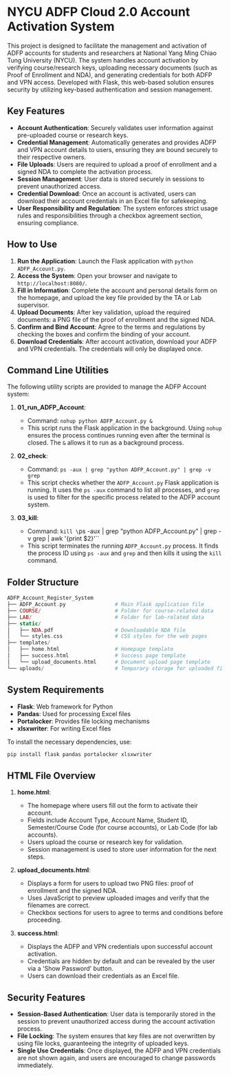 # NYCU ADFP Cloud 2.0 Account Activation System

This project is designed to facilitate the management and activation of ADFP accounts for students and researchers at National Yang Ming Chiao Tung University (NYCU). The system handles account activation by verifying course/research keys, uploading necessary documents (such as Proof of Enrollment and NDA), and generating credentials for both ADFP and VPN access. Developed with Flask, this web-based solution ensures security by utilizing key-based authentication and session management.

## Key Features

* **Account Authentication**: Securely validates user information against pre-uploaded course or research keys.
* **Credential Management**: Automatically generates and provides ADFP and VPN account details to users, ensuring they are bound securely to their respective owners.
* **File Uploads**: Users are required to upload a proof of enrollment and a signed NDA to complete the activation process.
* **Session Management**: User data is stored securely in sessions to prevent unauthorized access.
* **Credential Download**: Once an account is activated, users can download their account credentials in an Excel file for safekeeping.
* **User Responsibility and Regulation**: The system enforces strict usage rules and responsibilities through a checkbox agreement section, ensuring compliance.

## How to Use

1. **Run the Application**: Launch the Flask application with `python ADFP_Account.py`.
2. **Access the System**: Open your browser and navigate to `http://localhost:8080/`.
3. **Fill in Information**: Complete the account and personal details form on the homepage, and upload the key file provided by the TA or Lab supervisor.
4. **Upload Documents**: After key validation, upload the required documents: a PNG file of the proof of enrollment and the signed NDA.
5. **Confirm and Bind Account**: Agree to the terms and regulations by checking the boxes and confirm the binding of your account.
6. **Download Credentials**: After account activation, download your ADFP and VPN credentials. The credentials will only be displayed once.

## Command Line Utilities

The following utility scripts are provided to manage the ADFP Account system:

1. **01\_run\_ADFP\_Account**:

   * Command: `nohup python ADFP_Account.py &`
   * This script runs the Flask application in the background. Using `nohup` ensures the process continues running even after the terminal is closed. The `&` allows it to run as a background process.

2. **02\_check**:

   * Command: `ps -aux | grep "python ADFP_Account.py" | grep -v grep`
   * This script checks whether the `ADFP_Account.py` Flask application is running. It uses the `ps -aux` command to list all processes, and `grep` is used to filter for the specific process related to the ADFP account system.

3. **03\_kill**:

   * Command: `kill \`ps -aux | grep "python ADFP\_Account.py" | grep -v grep | awk '{print $2}'\`\`
   * This script terminates the running `ADFP_Account.py` process. It finds the process ID using `ps -aux` and `grep` and then kills it using the `kill` command.
     
## Folder Structure

```php
ADFP_Account_Register_System
├── ADFP_Account.py                # Main Flask application file
├── COURSE/                        # Folder for course-related data
├── LAB/                           # Folder for lab-related data
├── static/
│   ├── NDA.pdf                    # Downloadable NDA file
│   └── styles.css                 # CSS styles for the web pages
├── templates/
│   ├── home.html                  # Homepage template
│   ├── success.html               # Success page template
│   └── upload_documents.html      # Document upload page template
└── uploads/                       # Temporary storage for uploaded files
```

## System Requirements

* **Flask**: Web framework for Python
* **Pandas**: Used for processing Excel files
* **Portalocker**: Provides file locking mechanisms
* **xlsxwriter**: For writing Excel files

To install the necessary dependencies, use:

```bash
pip install flask pandas portalocker xlsxwriter
```

## HTML File Overview

1. **home.html**:

   * The homepage where users fill out the form to activate their account.
   * Fields include Account Type, Account Name, Student ID, Semester/Course Code (for course accounts), or Lab Code (for lab accounts).
   * Users upload the course or research key for validation.
   * Session management is used to store user information for the next steps.

2. **upload\_documents.html**:

   * Displays a form for users to upload two PNG files: proof of enrollment and the signed NDA.
   * Uses JavaScript to preview uploaded images and verify that the filenames are correct.
   * Checkbox sections for users to agree to terms and conditions before proceeding.

3. **success.html**:

   * Displays the ADFP and VPN credentials upon successful account activation.
   * Credentials are hidden by default and can be revealed by the user via a 'Show Password' button.
   * Users can download their credentials as an Excel file.

## Security Features

* **Session-Based Authentication**: User data is temporarily stored in the session to prevent unauthorized access during the account activation process.
* **File Locking**: The system ensures that key files are not overwritten by using file locks, guaranteeing the integrity of uploaded keys.
* **Single Use Credentials**: Once displayed, the ADFP and VPN credentials are not shown again, and users are encouraged to change passwords immediately.


